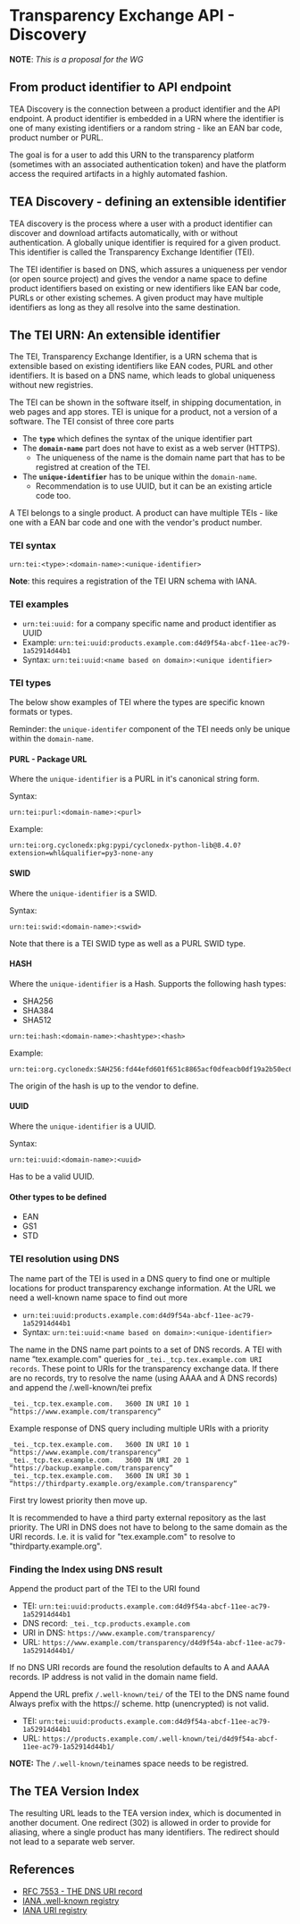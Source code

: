 # Transparency Exchange API - Discovery

**NOTE**: _This is a proposal for the WG_

## From product identifier to API endpoint

TEA Discovery is the connection between a product identifier and the API endpoint.
A product identifier is embedded in a URN where the identifier is one of many existing
identifiers or a random string - like an EAN bar code, product
number or PURL.

The goal is for a user to add this URN to the transparency platform (sometimes with an
associated authentication token) and have the platform access the required artifacts
in a highly automated fashion.

## TEA Discovery - defining an extensible identifier

TEA discovery is the process where a user with a product identifier can discover and download
artifacts automatically, with or without authentication. A globally unique identifier is
required for a given product. This identifier is called the Transparency Exchange Identifier (TEI).

The TEI identifier is based on DNS, which assures a
uniqueness per vendor (or open source project) and gives the vendor a name space to
define product identifiers based on existing or new identifiers like EAN bar code,
PURLs or other existing schemes. A given product may have multiple identifiers as long as
they all resolve into the same destination.

## The TEI URN: An extensible identifier

The TEI, Transparency Exchange Identifier, is a URN schema that is extensible based on existing
identifiers like EAN codes, PURL and other identifiers. It is based on a DNS name, which leads
to global uniqueness without new registries.

The TEI can be shown in the software itself, in shipping documentation, in web pages and app stores.
TEI is unique for a product, not a version of a software. The TEI consist of three core parts

- The **`type`** which defines the syntax of the unique identifier part
- The **`domain-name`** part does not have to exist as a web server (HTTPS).
  - The uniqueness of the name is the domain name part that has to be registred at creation of the TEI.
- The **`unique-identifier`** has to be unique within the `domain-name`. 
  - Recommendation is to use UUID, but it can be an existing article code too.

A TEI belongs to a single product. A product can have multiple TEIs - like one with a EAN
bar code and one with the vendor's product number.

### TEI syntax

```
urn:tei:<type>:<domain-name>:<unique-identifier>
````

**Note**: this requires a registration of the TEI URN schema with IANA.

### TEI examples

- `urn:tei:uuid:`    for a company specific name and product identifier as UUID
- Example: `urn:tei:uuid:products.example.com:d4d9f54a-abcf-11ee-ac79-1a52914d44b1`
- Syntax: `urn:tei:uuid:<name based on domain>:<unique identifier>`

### TEI types

The below show examples of TEI where the types are specific known formats or types.

Reminder: the `unique-identifer` component of the TEI needs only be unique within the `domain-name`.

#### PURL - Package URL

Where the `unique-identifier` is a PURL in it's canonical string form.

Syntax:

```text
urn:tei:purl:<domain-name>:<purl>
````

Example:
```text
urn:tei:org.cyclonedx:pkg:pypi/cyclonedx-python-lib@8.4.0?extension=whl&qualifier=py3-none-any
```

#### SWID

Where the `unique-identifier` is a SWID.

Syntax:

```text
urn:tei:swid:<domain-name>:<swid>
````

Note that there is a TEI SWID type as well as a PURL SWID type.

#### HASH

Where the `unique-identifier` is a Hash. Supports the following hash types:

* SHA256
* SHA384
* SHA512

```text
urn:tei:hash:<domain-name>:<hashtype>:<hash>
````

Example:
```text
urn:tei:org.cyclonedx:SAH256:fd44efd601f651c8865acf0dfeacb0df19a2b50ec69ead0262096fd2f67197b9
```

The origin of the hash is up to the vendor to define.

#### UUID

Where the `unique-identifier` is a UUID.

Syntax:

```text
urn:tei:uuid:<domain-name>:<uuid>
````

Has to be a valid UUID.

#### Other types to be defined

- EAN
- GS1
- STD

### TEI resolution using DNS

The name part of the TEI is used in a DNS query to find one or multiple locations for product transparency exchange information.
At the URL we need a well-known name space to find out more

- `urn:tei:uuid:products.example.com:d4d9f54a-abcf-11ee-ac79-1a52914d44b1`
- Syntax: `urn:tei:uuid:<name based on domain>:<unique-identifier>`

The name in the DNS name part points to a set of DNS records.
A TEI with name “tex.example.com" queries for `_tei._tcp.tex.example.com URI records`.
These point to URIs for the transparency exchange data.
If there are no records, try to resolve the name (using AAAA and A DNS records) and
append the /.well-known/tei prefix

```
_tei._tcp.tex.example.com.   3600 IN URI 10 1 “https://www.example.com/transparency“
```

Example response of DNS query including multiple URIs with a priority

```
_tei._tcp.tex.example.com.   3600 IN URI 10 1 “https://www.example.com/transparency“
_tei._tcp.tex.example.com.   3600 IN URI 20 1 “https://backup.example.com/transparency“
_tei._tcp.tex.example.com.   3600 IN URI 30 1 “https://thirdparty.example.org/example.com/transparency“
```

First try lowest priority then move up.

It is recommended to have a third party external repository as the last priority.
The URI in DNS does not have to belong to the same domain as the URI records. I.e.
it is valid for "tex.example.com" to resolve to "thirdparty.example.org".

### Finding the Index using DNS result

Append the product part of the TEI to the URI found

- TEI: `urn:tei:uuid:products.example.com:d4d9f54a-abcf-11ee-ac79-1a52914d44b1`
- DNS record: `_tei._tcp.products.example.com`
- URI in DNS: `https://www.example.com/transparency/`
- URL: `https://www.example.com/transparency/d4d9f54a-abcf-11ee-ac79-1a52914d44b1/`

If no DNS URI records are found the resolution defaults to A and AAAA records.
IP address is not valid in the domain name field.

Append the URL prefix `/.well-known/tei/` of the TEI to the DNS name found
Always prefix with the https:// scheme. http (unencrypted) is not valid.

- TEI: `urn:tei:uuid:products.example.com:d4d9f54a-abcf-11ee-ac79-1a52914d44b1`
- URL: `https://products.example.com/.well-known/tei/d4d9f54a-abcf-11ee-ac79-1a52914d44b1/`

**NOTE:** The `/.well-known/tei`names space needs to be registred.

## The TEA Version Index

The resulting URL leads to the TEA version index, which is documented in another document.
One redirect (302) is allowed in order to provide for aliasing, where a single product
has many identifiers. The redirect should not lead to a separate web server.

## References

- [RFC 7553 - THE DNS URI record](https://datatracker.ietf.org/doc/html/rfc7553)
- [IANA .well-known registry](https://www.iana.org/assignments/well-known-uris/well-known-uris.xhtml)
- [IANA URI registry](https://www.iana.org/assignments/urn-namespaces/urn-namespaces.xhtml#urn-namespaces-1)
